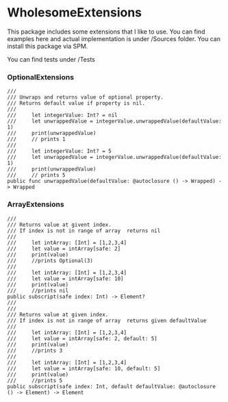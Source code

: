 # WholesomeExtensions

This package includes some extensions that I like to use.
You can find examples here and actual implementation is under /Sources folder. You can install this package via SPM.

You can find tests under /Tests 
 

### OptionalExtensions
    ///
    /// Unwraps and returns value of optional property.
    /// Returns default value if property is nil.
    ///
    ///     let integerValue: Int? = nil
    ///     let unwrappedValue = integerValue.unwrappedValue(defaultValue: 1)
    ///     print(unwrappedValue)
    ///     // prints 1
    ///
    ///     let integerValue: Int? = 5
    ///     let unwrappedValue = integerValue.unwrappedValue(defaultValue: 1)
    ///     print(unwrappedValue)
    ///     // prints 5
    public func unwrappedValue(defaultValue: @autoclosure () -> Wrapped) -> Wrapped
    
### ArrayExtensions
    ///
    /// Returns value at givent index.
    /// If index is not in range of array  returns nil
    ///
    ///     let intArray: [Int] = [1,2,3,4]
    ///     let value = intArray[safe: 2]
    ///     print(value)
    ///     //prints Optional(3)
    ///
    ///     let intArray: [Int] = [1,2,3,4]
    ///     let value = intArray[safe: 10]
    ///     print(value)
    ///     //prints nil
    public subscript(safe index: Int) -> Element? 
    ///
    ///
    /// Returns value at given index.
    /// If index is not in range of array  returns given defaultValue
    ///
    ///     let intArray: [Int] = [1,2,3,4]
    ///     let value = intArray[safe: 2, default: 5]
    ///     print(value)
    ///     //prints 3
    ///
    ///     let intArray: [Int] = [1,2,3,4]
    ///     let value = intArray[safe: 10, default: 5]
    ///     print(value)
    ///     //prints 5
    public subscript(safe index: Int, default defaultValue: @autoclosure () -> Element) -> Element
